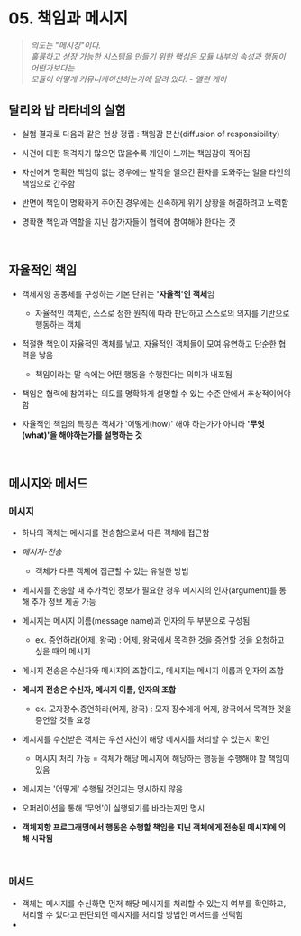 # 05. 책임과 메시지

> *의도는 "메시징"이다. <br> 훌륭하고 성장 가능한 시스템을 만들기 위한 핵심은 모듈 내부의 속성과 행동이 어떤가보다는 <br>
> 모듈이 어떻게 커뮤니케이션하는가에 달려 있다. - 앨런 케이*


## 달리와 밥 라타네의 실험
- 실험 결과로 다음과 같은 현상 정립 : 책임감 분산(diffusion of responsibility)

- 사건에 대한 목격자가 많으면 많을수록 개인이 느끼는 책임감이 적어짐
- 자신에게 명확한 책임이 없는 경우에는 발작을 일으킨 환자를 도와주는 일을 타인의 책임으로 간주함
- 반면에 책임이 명확하게 주어진 경우에는 신속하게 위기 상황을 해결하려고 노력함
- 명확한 책임과 역할을 지닌 참가자들이 협력에 참여해야 한다는 것   

<br>

## 자율적인 책임
- 객체지향 공동체를 구성하는 기본 단위는 **'자율적'인 객체**임

   - 자율적인 객체란, 스스로 정한 원칙에 따라 판단하고 스스로의 의지를 기반으로 행동하는 객체


- 적절한 책임이 자율적인 객체를 낳고, 자율적인 객체들이 모여 유연하고 단순한 협력을 낳음
   - 책임이라는 말 속에는 어떤 행동을 수행한다는 의미가 내포됨
- 책임은 협력에 참여하는 의도를 명확하게 설명할 수 있는 수준 안에서 추상적이어야 함
- 자율적인 책임의 특징은 객체가 '어떻게(how)' 해야 하는가가 아니라 **'무엇(what)'을 해야하는가를 설명하는 것**


<br>

## 메시지와 메서드

### 메시지
- 하나의 객체는 메시지를 전송함으로써 다른 객체에 접근함

- *메시지-전송*
   -  객체가 다른 객체에 접근할 수 있는 유일한 방법
   
- 메시지를 전송할 때 추가적인 정보가 필요한 경우 메시지의 인자(argument)를 통해 추가 정보 제공 가능
- 메시지는 메시지 이름(message name)과 인자의 두 부분으로 구성됨
  - ex. 증언하라(어제, 왕국) : 어제, 왕국에서 목격한 것을 증언할 것을 요청하고 싶을 때의 메시지
- 메시지 전송은 수신자와 메시지의 조합이고, 메시지는 메시지 이름과 인자의 조합
- **메시지 전송은 수신자, 메시지 이름, 인자의 조합**
   - ex. 모자장수.증언하라(어제, 왕국) : 모자 장수에게 어제, 왕국에서 목격한 것을 증언할 것을 요청
- 메시지를 수신받은 객체는 우선 자신이 해당 메시지를 처리할 수 있는지 확인
   - 메시지 처리 가능 = 객체가 해당 메시지에 해당하는 행동을 수행해야 할 책임이 있음
- 메시지는 '어떻게' 수행될 것인지는 명시하지 않음
- 오퍼레이션을 통해 '무엇'이 실행되기를 바라는지만 명시
- **객체지향 프로그래밍에서 행동은 수행할 책임을 지닌 객체에게 전송된 메시지에 의해 시작됨**

<br>

### 메서드
- 객체는 메시지를 수신하면 먼저 해당 메시지를 처리할 수 있는지 여부를 확인하고, <br> 처리할 수 있다고 판단되면 메시지를 처리할 방법인 메서드를 선택힘
- 
